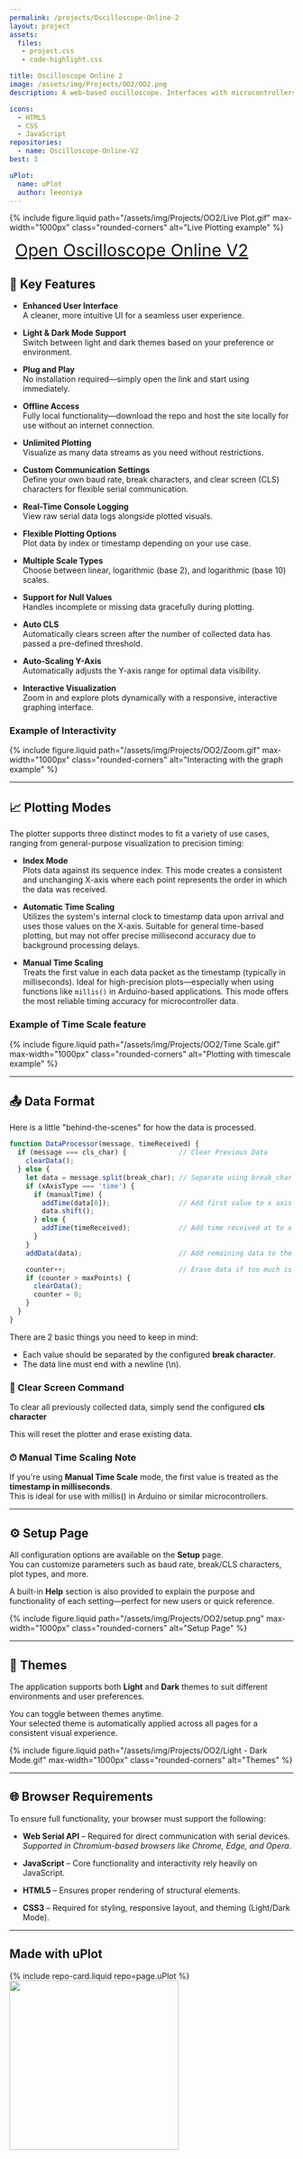 ```yaml
---
permalink: /projects/Oscilloscope-Online-2
layout: project
assets:
  files:
   - project.css
   - code-highlight.css

title: Oscilloscope Online 2
image: /assets/img/Projects/OO2/OO2.png
description: A web-based oscilloscope. Interfaces with microcontrollers to capture, visualize, and analyze real-time signals using dynamic inputs, Timescale, and Logarithmic scales.

icons:
  - HTML5
  - CSS
  - JavaScript
repositories:
  - name: Oscilloscope-Online-V2
best: 3

uPlot:
  name: uPlot
  author: leeoniya
---
```


{% include figure.liquid path="/assets/img/Projects/OO2/Live Plot.gif" max-width="1000px" class="rounded-corners" alt="Live Plotting example" %}

<a href="https://mumarshahbaz.github.io/Oscilloscope-Online-V2" class="button" style="font-size: 30px; height: auto; padding: 10px" target="_blank">Open Oscilloscope Online V2</a>

## 🔧 Key Features

- **Enhanced User Interface**  
  A cleaner, more intuitive UI for a seamless user experience.

- **Light & Dark Mode Support**  
  Switch between light and dark themes based on your preference or environment.

- **Plug and Play**  
  No installation required—simply open the link and start using immediately.

- **Offline Access**  
  Fully local functionality—download the repo and host the site locally for use without an internet connection.

- **Unlimited Plotting**  
  Visualize as many data streams as you need without restrictions.

- **Custom Communication Settings**  
  Define your own baud rate, break characters, and clear screen (CLS) characters for flexible serial communication.

- **Real-Time Console Logging**  
  View raw serial data logs alongside plotted visuals.

- **Flexible Plotting Options**  
  Plot data by index or timestamp depending on your use case.

- **Multiple Scale Types**  
  Choose between linear, logarithmic (base 2), and logarithmic (base 10) scales.

- **Support for Null Values**  
  Handles incomplete or missing data gracefully during plotting.

- **Auto CLS**  
  Automatically clears screen after the number of collected data has passed a pre-defined threshold.

- **Auto-Scaling Y-Axis**  
  Automatically adjusts the Y-axis range for optimal data visibility.

- **Interactive Visualization**  
  Zoom in and explore plots dynamically with a responsive, interactive graphing interface.

### Example of Interactivity
{% include figure.liquid path="/assets/img/Projects/OO2/Zoom.gif" max-width="1000px" class="rounded-corners" alt="Interacting with the graph example" %}

<hr class="spacer">

## 📈 Plotting Modes

The plotter supports three distinct modes to fit a variety of use cases, ranging from general-purpose visualization to precision timing:

- **Index Mode**  
  Plots data against its sequence index. This mode creates a consistent and unchanging X-axis where each point represents the order in which the data was received.

- **Automatic Time Scaling**  
  Utilizes the system's internal clock to timestamp data upon arrival and uses those values on the X-axis. Suitable for general time-based plotting, but may not offer precise millisecond accuracy due to background processing delays.

- **Manual Time Scaling**  
  Treats the first value in each data packet as the timestamp (typically in milliseconds). Ideal for high-precision plots—especially when using functions like `millis()` in Arduino-based applications. This mode offers the most reliable timing accuracy for microcontroller data.

### Example of Time Scale feature
{% include figure.liquid path="/assets/img/Projects/OO2/Time Scale.gif" max-width="1000px" class="rounded-corners" alt="Plotting with timescale example" %}

<hr class="spacer">

## 📤 Data Format

Here is a little "behind-the-scenes" for how the data is processed.

```javascript
function DataProcessor(message, timeReceived) {
  if (message === cls_char) {             // Clear Previous Data
    clearData();
  } else {
    let data = message.split(break_char); // Separate using break_char
    if (xAxisType === 'time') {
      if (manualTime) {
        addTime(data[0]);                 // Add first value to x axis and remove it from data
        data.shift();
      } else {
        addTime(timeReceived);            // Add time received at to x axis
      }
    }
    addData(data);                        // Add remaining data to the chart

    counter++;                            // Erase data if too much is collected
    if (counter > maxPoints) {
      clearData();
      counter = 0;
    }
  }
}
```

There are 2 basic things you need to keep in mind:
- Each value should be separated by the configured **break character**.
- The data line must end with a newline (<span class="inline-code">\n</span>).

### 🧹 Clear Screen Command

To clear all previously collected data, simply send the configured **cls character**

This will reset the plotter and erase existing data.

### ⏱ Manual Time Scaling Note

If you're using **Manual Time Scale** mode, the first value is treated as the **timestamp in milliseconds**.  
This is ideal for use with <span class="inline-code">millis()</span> in Arduino or similar microcontrollers.

<hr class="spacer">

## ⚙️ Setup Page

All configuration options are available on the **Setup** page.  
You can customize parameters such as baud rate, break/CLS characters, plot types, and more.

A built-in **Help** section is also provided to explain the purpose and functionality of each setting—perfect for new users or quick reference.

{% include figure.liquid path="/assets/img/Projects/OO2/setup.png" max-width="1000px" class="rounded-corners" alt="Setup Page" %}

<hr class="spacer">

## 🎨 Themes

The application supports both **Light** and **Dark** themes to suit different environments and user preferences.

You can toggle between themes anytime.  
Your selected theme is automatically applied across all pages for a consistent visual experience.

{% include figure.liquid path="/assets/img/Projects/OO2/Light - Dark Mode.gif" max-width="1000px" class="rounded-corners" alt="Themes" %}

<hr class="spacer">

## 🌐 Browser Requirements

To ensure full functionality, your browser must support the following:

- **Web Serial API** – Required for direct communication with serial devices.  
  *Supported in Chromium-based browsers like Chrome, Edge, and Opera.*

- **JavaScript** – Core functionality and interactivity rely heavily on JavaScript.

- **HTML5** – Ensures proper rendering of structural elements.

- **CSS3** – Required for styling, responsive layout, and theming (Light/Dark Mode).

<hr class="spacer">

## Made with uPlot
<div class="center-element row">
{% include repo-card.liquid repo=page.uPlot %}
<img src="https://raw.githubusercontent.com/leeoniya/uPlot/1c147324e32c0a6db65b069062632bbd330c0799/uPlot.svg" width="300px" class="rounded-corners white-bg no-shadow black-border">
</div>
<br class="spacer">
